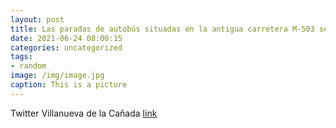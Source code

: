 ```yaml
---
layout: post
title: Las paradas de autobús situadas en la antigua carretera M-503 se han conectado con la senda ciclable mediante un nuevo paso de p...
date: 2021-06-24 08:00:15
categories: uncategorized
tags:
- random
image: /img/image.jpg
caption: This is a picture
---
```

Twitter Villanueva de la Cañada [link](https://twitter.com/AytoVDLCanada/status/1407656715919757312)
